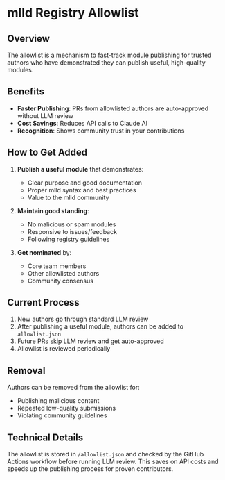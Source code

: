 # mlld Registry Allowlist

## Overview

The allowlist is a mechanism to fast-track module publishing for trusted authors who have demonstrated they can publish useful, high-quality modules.

## Benefits

- **Faster Publishing**: PRs from allowlisted authors are auto-approved without LLM review
- **Cost Savings**: Reduces API calls to Claude AI  
- **Recognition**: Shows community trust in your contributions

## How to Get Added

1. **Publish a useful module** that demonstrates:
   - Clear purpose and good documentation
   - Proper mlld syntax and best practices
   - Value to the mlld community

2. **Maintain good standing**:
   - No malicious or spam modules
   - Responsive to issues/feedback
   - Following registry guidelines

3. **Get nominated** by:
   - Core team members
   - Other allowlisted authors
   - Community consensus

## Current Process

1. New authors go through standard LLM review
2. After publishing a useful module, authors can be added to `allowlist.json`
3. Future PRs skip LLM review and get auto-approved
4. Allowlist is reviewed periodically

## Removal

Authors can be removed from the allowlist for:
- Publishing malicious content
- Repeated low-quality submissions
- Violating community guidelines

## Technical Details

The allowlist is stored in `/allowlist.json` and checked by the GitHub Actions workflow before running LLM review. This saves on API costs and speeds up the publishing process for proven contributors.